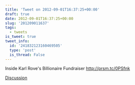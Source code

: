 ```yaml
---
title: 'Tweet on 2012-09-01T16:37:25+00:00'
draft: true
date: 2012-09-01T16:37:25+00:00
slug: '201209011637'
tags:
  - tweets
is_tweet: true
tweet_info:
  id: '241832123160469505'
  type: 'post'
  is_thread: False
---
```




Inside Karl Rove's Billionaire Fundraiser <http://prsm.tc/0PSfnk>

[Discussion](https://x.com/sytelus/status/241832123160469505)
